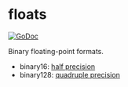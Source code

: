 # floats

[![GoDoc](https://godoc.org/github.com/mewmew/floats?status.svg)](https://godoc.org/github.com/mewmew/floats)

Binary floating-point formats.

* binary16: [half precision](https://en.wikipedia.org/wiki/Half-precision_floating-point_format)
* binary128: [quadruple precision](https://en.wikipedia.org/wiki/Quadruple-precision_floating-point_format)
